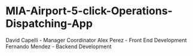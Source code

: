 # MIA-Airport-5-click-Operations-Dispatching-App

David Capelli   - Manager Coordinator
Alex Perez      - Front End Development
Fernando Mendez - Backend Development





